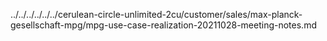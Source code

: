 ../../../../../../cerulean-circle-unlimited-2cu/customer/sales/max-planck-gesellschaft-mpg/mpg-use-case-realization-20211028-meeting-notes.md
